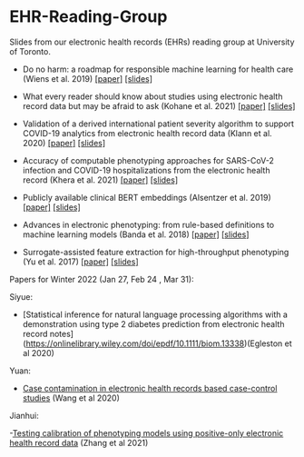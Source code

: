 # EHR-Reading-Group

Slides from our electronic health records (EHRs) reading group at University of Toronto.

- Do no harm: a roadmap for responsible machine learning for health care (Wiens et al. 2019) [[paper]](https://www.nature.com/articles/s41591-019-0548-6) [[slides]](https://github.com/jlgrons/EHR-Reading-Group/blob/main/Summer%202021%20Slides/DoNoHarm_Wiens_2019.pdf)

- What every reader should know about studies using electronic health record data but may be afraid to ask (Kohane et al. 2021) [[paper]](https://www.jmir.org/2021/3/e22219/) [[slides]](https://github.com/jlgrons/EHR-Reading-Group/blob/main/Summer%202021%20Slides/WhatEveryReaderShouldKnowAboutEHR_Kohane_2021.pdf)

- Validation of a derived international patient severity algorithm to support COVID-19 analytics from electronic health record data (Klann et al. 2020) [[paper]](https://academic.oup.com/jamia/article/28/7/1411/6132348) [[slides]](https://github.com/jlgrons/EHR-Reading-Group/blob/main/Summer%202021%20Slides/4CECovidSeverity_Klann_2021.pdf)

- Accuracy of computable phenotyping approaches for SARS-CoV-2 infection and COVID-19 hospitalizations from the electronic health record (Khera et al. 2021) [[paper]](https://www.medrxiv.org/content/10.1101/2021.03.16.21253770v3) [[slides]](https://github.com/jlgrons/EHR-Reading-Group/blob/main/Summer%202021%20Slides/CovidPhenotyping_Khera_2021.pdf)

- Publicly available clinical BERT embeddings (Alsentzer et al. 2019) [[paper]](https://arxiv.org/pdf/1904.03323.pdf) [[slides]](https://github.com/jlgrons/EHR-Reading-Group/blob/main/Summer%202021%20Slides/PubliclyAvailableClinicalBERT_Embeddings_Alsentzer_2019.pdf)

- Advances in electronic phenotyping: from rule-based definitions to machine learning models (Banda et al. 2018) [[paper]](https://www.annualreviews.org/doi/10.1146/annurev-biodatasci-080917-013315?url_ver=Z39.88-2003&rfr_id=ori%3Arid%3Acrossref.org&rfr_dat=cr_pub++0pubmed) [[slides]](https://github.com/jlgrons/EHR-Reading-Group/blob/main/Summer%202021%20Slides/FromRuleBasedToMachineLearning_Review_Banda_2018.pdf)

- Surrogate-assisted feature extraction for high-throughput phenotyping (Yu et al. 2017) [[paper]](https://academic.oup.com/jamia/article/24/e1/e143/2631516) [[slides]](https://github.com/jlgrons/EHR-Reading-Group/blob/main/Fall%202021%20Slides/SurrogateAssistedFeatureSelectionForHighThroughputPhenotyping_Yu_2017.pdf)


Papers for Winter 2022 (Jan 27, Feb 24 , Mar 31):

Siyue:

- [Statistical inference for natural language processing algorithms with a demonstration using type 2 diabetes prediction from electronic health record notes] (https://onlinelibrary.wiley.com/doi/epdf/10.1111/biom.13338)(Egleston et al 2020)

Yuan:

- [Case contamination in electronic health records based case-control studies](https://onlinelibrary.wiley.com/doi/epdf/10.1111/biom.13264) (Wang et al 2020)

Jianhui:

-[Testing calibration of phenotyping models using positive-only electronic health record data](https://academic.oup.com/biostatistics/advance-article-abstract/doi/10.1093/biostatistics/kxab003/6146184?redirectedFrom=fulltext) (Zhang et al 2021)




 
 
 

